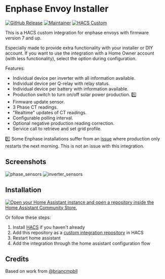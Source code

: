 # Enphase Envoy Installer

[![GitHub Release][releases-shield]][releases]
[![Maintainer][maintainer-shield]][maintainer]
[![HACS Custom][hacs-shield]][hacs-url]

This is a HACS custom integration for enphase envoys with firmware version 7 and up.

Especially made to provide extra functionality with your installer or DIY account.
If you want to use the integration with a Home Owner account (with less functionality), select the option during configuration.

Features:
- Individual device per inverter with all information available.
- Individual device per Q-relay with relay status.
- Individual device per battery with information available.
- Production switch to turn on/off solar power production. :one:
- Firmware update sensor.
- 3 Phase CT readings.
- "Realtime" updates of CT readings.
- Configurable polling interval.
- Optional negative production reading correction.
- Service call to retrieve and set grid profile.

:one: Some Enphase installations suffer from an [issue](https://support.enphase.com/s/question/0D53m00009JkKntCAF/when-i-disable-and-later-enable-power-production-through-the-envoy-installer-web-interface-the-microinverters-only-start-producing-power-the-next-morning-instead-of-right-away-why-is-that-and-is-there-any-way-to-make-them-immediately-produce-power) where production only restarts the next morning. This is not an issue with this integration.

## Screenshots

![phase_sensors](https://github.com/vincentwolsink/home_assistant_enphase_envoy_installer/assets/1639734/87fc0c3d-1fd8-4e2c-b7ce-df48531c90e6)
![inverter_sensors](https://github.com/vincentwolsink/home_assistant_enphase_envoy_installer/assets/1639734/d0033e75-6b89-46dd-bf1e-449bbca957f2)

## Installation

[![Open your Home Assistant instance and open a repository inside the Home Assistant Community Store.](https://my.home-assistant.io/badges/hacs_repository.svg)](https://my.home-assistant.io/redirect/hacs_repository/?owner=vincentwolsink&repository=home_assistant_enphase_envoy_installer&category=integration)

Or follow these steps:
1. Install [HACS](https://hacs.xyz/) if you haven't already
2. Add this repository as a [custom integration repository](https://hacs.xyz/docs/faq/custom_repositories) in HACS
4. Restart home assistant
5. Add the integration through the home assistant configuration flow

## Credits
Based on work from [@briancmpbll](https://github.com/briancmpbll/home_assistant_custom_envoy)

[releases-shield]: https://img.shields.io/github/v/release/vincentwolsink/home_assistant_enphase_envoy_installer.svg?style=for-the-badge
[releases]: https://github.com/vincentwolsink/home_assistant_enphase_envoy_installer/releases
[maintainer-shield]: https://img.shields.io/badge/maintainer-vincentwolsink-blue.svg?style=for-the-badge
[maintainer]: https://github.com/vincentwolsink
[hacs-shield]: https://img.shields.io/badge/HACS-Custom-41BDF5.svg?style=for-the-badge
[hacs-url]: https://github.com/vincentwolsink/home_assistant_enphase_envoy_installer
